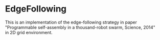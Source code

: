 # EdgeFollowing
This is an implementation of the edge-following strategy in paper "Programmable self-assembly in a thousand-robot swarm, Science, 2014" in 2D grid environment.

